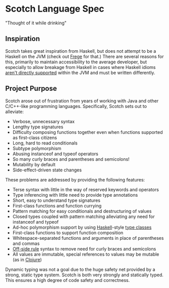 # Scotch Language Spec

"Thought of it while drinking"

## Inspiration

Scotch takes great inspiration from Haskell, but does not attempt to be a Haskell
on the JVM (check out [Frege](https://github.com/Frege/frege) for that.) There are
several reasons for this, primarily to maintain accessibility to the average developer,
but especially to allow breakage from Haskell in cases where Haskell idioms
[aren't directly supported](http://fregepl.blogspot.com/2013/03/adding-concurrency-to-frege-part-ii.html)
within the JVM and must be written differently.

## Project Purpose

Scotch arose out of frustration from years of working with Java and other
C/C++-like programming languages. Specifically, Scotch sets out to alleviate:

- Verbose, unnecessary syntax
- Lengthy type signatures
- Difficulty composing functions together even when functions supported as first-class citizens
- Long, hard to read conditionals
- Subtype polymorphism
- Abusing instanceof and typeof operators
- So many curly braces and parentheses and semicolons!
- Mutability by default
- Side-effect-driven state changes

These problems are addressed by providing the following features:

- Terse syntax with little in the way of reserved keywords and operators
- Type inferencing with little need to provide type annotations
- Short, easy to understand type signatures
- First-class functions and function currying
- Pattern matching for easy conditionals and destructuring of values
- Closed types coupled with pattern matching alleviating any need for instanceof and typeof
- Ad-hoc polymorphism support by using [Haskell](http://www.haskell.org)-style [type classes](http://learnyouahaskell.com/types-and-typeclasses)
- First-class functions to support function composition
- Whitespace-separated functions and arguments in place of parentheses and commas
- [Off-side rule](http://en.wikipedia.org/wiki/Off-side_rule) syntax to remove need for curly braces and semicolons
- All values are immutable, special references to values may be mutable (as in [Clojure](http://blog.jayfields.com/2011/04/clojure-state-management.html))

Dynamic typing was not a goal due to the huge safety net provided by a strong,
static type system. Scotch is both very strongly and statically typed. This
ensures a high degree of code safety and correctness.
